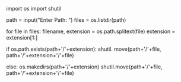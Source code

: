 import os
import shutil

path = input("Enter Path: ")
files = os.listdir(path)

for file in files:
   filename, extension = os.path.splitext(file)
   extension = extension[1:]

if os.path.exists(path+'/'+extension):
   shutil. move(path+'/'+file, path+'/'+extension+'/'+file)

else:
   os.makedirs(path+'/'+extension)
   shutil.move(path+'/'+file, path+'/'+extension+'/'+file)  
